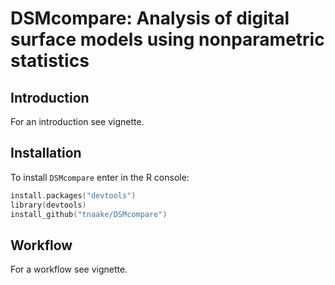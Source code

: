 DSMcompare: Analysis of digital surface models using nonparametric statistics
=============================================================================

## Introduction
For an introduction see vignette.

## Installation
To install `DSMcompare` enter in the R console:

```c
install.packages("devtools")
library(devtools)
install_github("tnaake/DSMcompare")
```

## Workflow
For a workflow see vignette. 